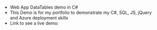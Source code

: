 * Web App DataTables demo in C#
* This Demo is for my portfolio to demonstrate my C#, SQL, JS, jQuery and Azure deployment skills
* Link to see a live demo: <a href="lrdatatables.azurewebsites.net/" target="_blank" rel="noreferrer"></a>
